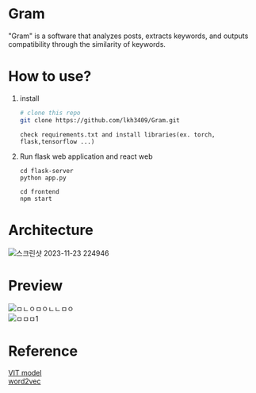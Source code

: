 # Gram
"Gram" is a software that analyzes posts, extracts keywords, and outputs compatibility through the similarity of keywords.

# How to use?
1. install
   ```bash
   # clone this repo
   git clone https://github.com/lkh3409/Gram.git  
   ```
   ```
   check requirements.txt and install libraries(ex. torch, flask,tensorflow ...)
   ```
2. Run flask web application and react web
   ```shell
   cd flask-server
   python app.py
   ```
    ```shell
   cd frontend
   npm start
   ```
# Architecture
![스크린샷 2023-11-23 224946](https://github.com/lkh3409/Gram/assets/67497047/f337dba2-46ff-47d8-946b-27b61e8b494f)</br>
# Preview
![ㅁㄴㅇㅁㅇㄴㄴㅁㅇ](https://github.com/lkh3409/Gram/assets/67497047/f8b8cea8-253f-455d-b0bb-03dd0e8b82d8)</br>
![ㅁㅁㅁ1](https://github.com/lkh3409/Gram/assets/67497047/24d055f3-3bee-43d6-989f-3a32544828aa)</br>


# Reference
[VIT model](https://huggingface.co/google/vit-base-patch16-224)</br>
[word2vec](https://www.kaggle.com/models/google/wiki-words/frameworks/tensorFlow2/variations/500-with-normalization/versions/1?tfhub-redirect=true)</br>



